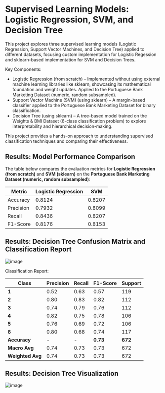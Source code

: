 # Supervised Learning Models: Logistic Regression, SVM, and Decision Tree

This project explores three supervised learning models (Logistic Regression, Support Vector Machines, and Decision Tree) applied to different datasets, focusing custom implementation for Logistic Regession and sklearn-based implementation for SVM and Decision Trees.

Key Components:
* Logistic Regression (from scratch) – Implemented without using external machine learning libraries like sklearn, showcasing its mathematical foundation and weight updates. Applied to the Portuguese Bank Marketing Dataset (numeric, random subsampled).
* Support Vector Machine (SVM) (using sklearn) – A margin-based classifier applied to the Portuguese Bank Marketing Dataset for binary classification.
* Decision Tree (using sklearn) – A tree-based model trained on the Weights & BMI Dataset (6-class classification problem) to explore interpretability and hierarchical decision-making.

This project provides a hands-on approach to understanding supervised classification techniques and comparing their effectiveness.

## Results: Model Performance Comparison

The table below compares the evaluation metrics for **Logistic Regression (from scratch)** and **SVM (sklearn)** on the **Portuguese Bank Marketing Dataset (numeric, random subsampled)**:

| Metric    | Logistic Regression | SVM      |
|-----------|---------------------|----------|
| Accuracy  | 0.8124              | 0.8207   |
| Precision | 0.7932              | 0.8099   |
| Recall    | 0.8436              | 0.8207   |
| F1-Score  | 0.8176              | 0.8153   |

## Results: Decision Tree Confusion Matrix and Classification Report

![image](https://github.com/user-attachments/assets/e265a111-2abd-42ef-8791-3129d2e0809c)

Classification Report:

| Class | Precision | Recall | F1-Score | Support |
|-------|-----------|--------|----------|---------|
| **1** | 0.52      | 0.63   | 0.57     | 119     |
| **2** | 0.80      | 0.83   | 0.82     | 112     |
| **3** | 0.74      | 0.79   | 0.76     | 112     |
| **4** | 0.82      | 0.75   | 0.78     | 106     |
| **5** | 0.76      | 0.69   | 0.72     | 106     |
| **6** | 0.80      | 0.68   | 0.74     | 117     |
| **Accuracy** | - | - | **0.73** | **672** |
| **Macro Avg** | 0.74 | 0.73 | 0.73 | 672 |
| **Weighted Avg** | 0.74 | 0.73 | 0.73 | 672 |

## Results: Decision Tree Visualization

![image](https://github.com/user-attachments/assets/84dcbd5d-acc7-4c92-bad1-472a2c76ca1c)

